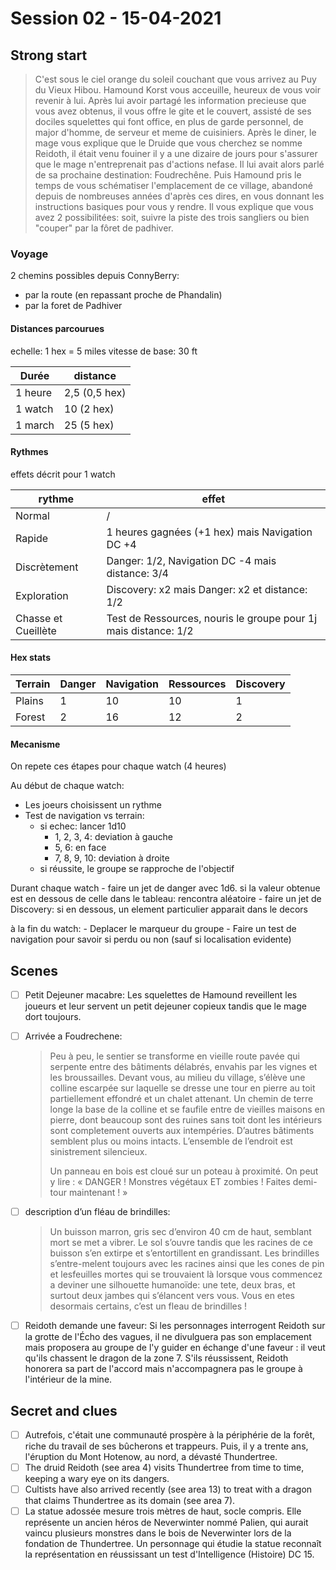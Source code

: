 # Session 02 - 15-04-2021

## Strong start

> C'est sous le ciel orange du soleil couchant que vous arrivez au Puy du Vieux Hibou. Hamound Korst vous acceuille, heureux de vous voir revenir à lui. Après lui avoir partagé les information precieuse que vous avez obtenus, il vous offre le gite et le couvert, assisté de ses dociles squelettes qui font office, en plus de garde personnel, de major d'homme, de serveur et meme de cuisiniers. Après le diner, le mage vous explique que le Druide que vous cherchez se nomme Reidoth, il était venu fouiner il y a une dizaire de jours  pour s'assurer que le mage n'entreprenait pas d'actions nefase. Il lui avait alors parlé de sa prochaine destination: Foudrechêne. Puis Hamound pris le temps de vous schématiser l'emplacement de ce village, abandoné depuis de nombreuses années d'après ces dires, en vous donnant les instructions basiques pour vous y rendre. Il vous explique que vous avez 2 possibilitées: soit, suivre la piste des trois sangliers ou bien "couper" par la fôret de padhiver.

### Voyage

2 chemins possibles depuis ConnyBerry:

- par la route (en repassant proche de Phandalin)
- par la foret de Padhiver


#### Distances parcourues

echelle: 1 hex = 5 miles
vitesse de base: 30 ft

| Durée   | distance      |
| ------- | ------------- |
| 1 heure | 2,5 (0,5 hex) |
| 1 watch | 10  (2 hex)   |
| 1 march | 25 (5 hex)    |


#### Rythmes

effets décrit pour 1 watch

| rythme              | effet                                                           |
| ------------------- | --------------------------------------------------------------- |
| Normal              | /                                                               |
| Rapide              | 1 heures gagnées  (+1 hex) mais Navigation DC +4                |
| Discrètement        | Danger: 1/2, Navigation DC -4 mais distance: 3/4                |
| Exploration         | Discovery: x2  mais Danger: x2 et distance: 1/2                 |
| Chasse et Cueillète | Test de Ressources, nouris le groupe pour 1j mais distance: 1/2 |


#### Hex stats


| Terrain | Danger | Navigation | Ressources | Discovery |
| ------- | ------ | ---------- | ---------- | --------- |
| Plains  | 1      | 10         | 10         | 1         |
| Forest  | 2      | 16         | 12         | 2         |



#### Mecanisme

On repete ces étapes pour chaque watch (4 heures)

Au début de chaque watch:
  - Les joeurs choisissent un rythme
  - Test de navigation vs terrain:
    - si echec: lancer 1d10
        - 1, 2, 3, 4: deviation à gauche
        - 5, 6: en face
        - 7, 8, 9, 10: deviation à droite
    - si réussite, le groupe se rapproche de l'objectif


Durant chaque watch
    - faire un jet de danger avec 1d6. si la valeur obtenue est en dessous de celle dans le tableau: rencontra aléatoire
    - faire un jet de Discovery: si en dessous, un element particulier apparait dans le decors

à la fin du watch:
    - Deplacer le marqueur du groupe
    - Faire un test de navigation pour savoir si perdu ou non (sauf si localisation evidente)

## Scenes

* [ ] Petit Dejeuner macabre:
    Les squelettes de Hamound reveillent les joueurs et leur servent un petit dejeuner copieux tandis que le mage dort toujours. 

* [ ] Arrivée a Foudrechene: 

    > Peu à peu, le sentier se transforme en vieille route pavée qui serpente entre des bâtiments délabrés, envahis par les vignes et les broussailles. Devant vous, au milieu du village, s’élève une colline escarpée sur laquelle se dresse une tour en pierre au toit partiellement effondré et un chalet attenant. Un chemin de terre longe la base de la colline et se faufile entre de vieilles maisons en pierre, dont beaucoup sont des ruines sans toit dont les intérieurs sont completement ouverts aux intempéries. D’autres bâtiments semblent plus ou moins intacts. L’ensemble de l’endroit est sinistrement silencieux.
    > 
    > Un panneau en bois est cloué sur un poteau à proximité. On peut y lire : « DANGER ! Monstres végétaux ET zombies ! Faites demi-tour maintenant ! »

* [ ] description d’un fléau de brindilles:
    > Un buisson marron, gris sec d’environ 40 cm de haut, semblant mort se met a vibrer. Le sol s’ouvre tandis que les racines de ce buisson s’en extirpe et s’entortillent en grandissant. 
    Les brindilles s’entre-melent toujours avec les racines ainsi que les cones de pin et lesfeuilles mortes qui se trouvaient là lorsque vous commencez a deviner une silhouette humanoïde: une tete, deux bras, et surtout deux jambes qui s’élancent vers vous. Vous en etes desormais certains, c’est un fleau de brindilles !

- [ ] Reidoth demande une faveur:
    Si les personnages interrogent Reidoth sur la grotte de l'Écho des vagues, il ne divulguera pas son emplacement mais proposera au groupe de l'y guider en échange d'une faveur : il veut qu'ils chassent le dragon de la zone 7. S'ils réussissent, Reidoth honorera sa part de l'accord mais n'accompagnera pas le groupe à l'intérieur de la mine.


## Secret and clues

* [ ]  Autrefois, c'était une communauté prospère à la périphérie de la forêt, riche du travail de ses bûcherons et trappeurs. Puis, il y a trente ans, l'éruption du Mont Hotenow, au nord, a dévasté Thundertree.
* [ ] The druid Reidoth (see area 4) visits Thundertree from time to time, keeping a wary eye on its dangers.
* [ ] Cultists have also arrived recently (see area 13) to treat with a dragon that claims Thundertree as its domain (see area 7).
* [ ]  La statue adossée mesure trois mètres de haut, socle compris. Elle représente un ancien héros de Neverwinter nommé Palien, qui aurait vaincu plusieurs monstres dans le bois de Neverwinter lors de la fondation de Thundertree. Un personnage qui étudie la statue reconnaît la représentation en réussissant un test d'Intelligence (Histoire) DC 15. 